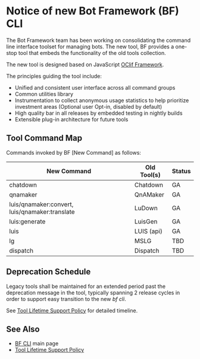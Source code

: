 # Notice of new Bot Framework (BF) CLI

The Bot Framework team has been working on consolidating the command line interface toolset for managing bots. The new tool, BF provides a one-stop tool that embeds the functionality of the old tools collection. 

The new tool is designed based on JavaScript [OClif Framework](https://github.com/oclif/oclif). 

The principles guiding the tool include:

* Unified and consistent user interface across all command groups
* Common utilities library
* Instrumentation to collect anonymous usage statistics to help prioritize investment areas (Optional user Opt-in, disabled by default)
* High quality bar in all releases by embedded testing in nightly builds
* Extensible plug-in architecture for future tools


## Tool Command Map

Commands invoked by BF [New Command] as follows:

| New Command                                    | Old Tool(s) | Status |
| ---------------------------------------------- | ----------- | ------ |
| chatdown                                       | Chatdown    | GA     |
| qnamaker                                       | QnAMaker    | GA     |
| luis/qnamaker:convert, luis/qnamaker:translate | LuDown      | GA     |
| luis:generate                                  | LuisGen     | GA     |
| luis                                           | LUIS (api)  | GA     |
| lg                                             | MSLG        | TBD    |
| dispatch                                       | Dispatch    | TBD    |

## Deprecation Schedule

Legacy tools shall be maintained for an extended period past the deprecation message in the tool, typically spanning 2 release cycles in order to support easy transition to the new _bf cli_. 

See [Tool Lifetime Support Policy](./ToolLifetimeSchedule.md) for detailed timeline.

## See Also

* [BF CLI](https://github.com/microsoft/botframework-cli) main page
* [Tool Lifetime Support Policy](./ToolLifetimeSchedule.md)
